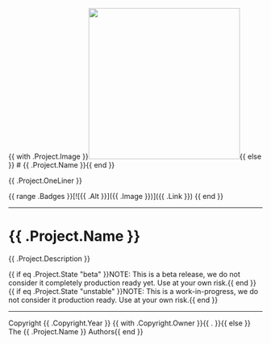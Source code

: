 {{ with .Project.Image }}<img src="{{ . }}" width="300">{{ else }} # {{ .Project.Name }}{{ end }}

{{ .Project.OneLiner }}

{{ range .Badges }}[![{{ .Alt }}]({{ .Image }})]({{ .Link }}) {{ end }}

----

# {{ .Project.Name }}
{{ .Project.Description }}

{{ if eq .Project.State "beta" }}NOTE: This is a beta release, we do not consider it completely production ready yet. Use at your own risk.{{ end }}
{{ if eq .Project.State "unstable" }}NOTE: This is a work-in-progress, we do not consider it production ready. Use at your own risk.{{ end }}

----

Copyright {{ .Copyright.Year }} {{ with .Copyright.Owner }}{{ . }}{{ else }} The {{ .Project.Name }} Authors{{ end }}
